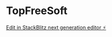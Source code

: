 # TopFreeSoft

[Edit in StackBlitz next generation editor ⚡️](https://stackblitz.com/~/github.com/baljitsinghrana/TopFreeSoft)